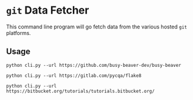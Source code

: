 # `git` Data Fetcher

This command line program will go fetch data from the various hosted `git` platforms.

## Usage

```console
python cli.py --url https://github.com/busy-beaver-dev/busy-beaver

python cli.py --url https://gitlab.com/pycqa/flake8

python cli.py --url https://bitbucket.org/tutorials/tutorials.bitbucket.org/
```
